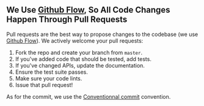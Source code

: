 ## We Use [Github Flow](https://docs.github.com/fr/get-started/using-github/github-flow), So All Code Changes Happen Through Pull Requests

Pull requests are the best way to propose changes to the codebase (we use [Github Flow](https://docs.github.com/fr/get-started/using-github/github-flow)). We actively welcome your pull requests:

1. Fork the repo and create your branch from `master`.
2. If you've added code that should be tested, add tests.
3. If you've changed APIs, update the documentation.
4. Ensure the test suite passes.
5. Make sure your code lints.
6. Issue that pull request!

As for the commit, we use the [Conventionnal commit](https://www.conventionalcommits.org/en/v1.0.0/) convention.
